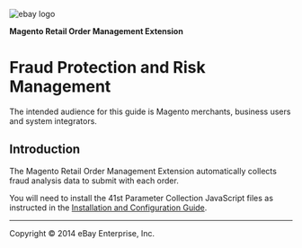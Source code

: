 ![ebay logo](/docs/static/logo-vert.png)

**Magento Retail Order Management Extension**
# Fraud Protection and Risk Management

The intended audience for this guide is Magento merchants, business users and system integrators.

## Introduction

The Magento Retail Order Management Extension automatically collects fraud analysis data to submit with each order.

You will need to install the 41st Parameter Collection JavaScript files as instructed in the [Installation and Configuration Guide](/docs/INSTALL.md#step-3-install-41st-parameter-javascript).

- - -
Copyright © 2014 eBay Enterprise, Inc.
